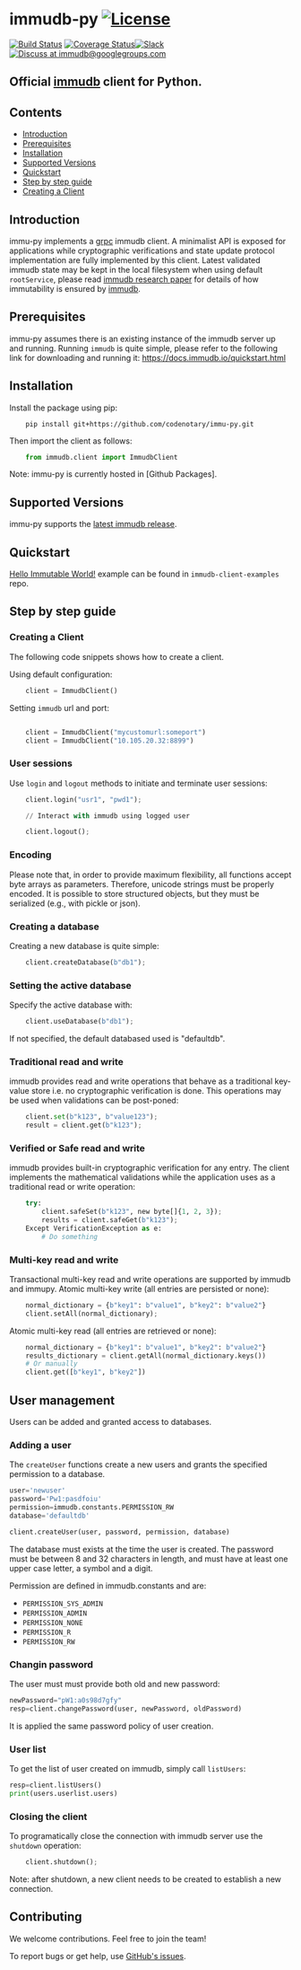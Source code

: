 # immudb-py [![License](https://img.shields.io/github/license/codenotary/immudb4j)](LICENSE)

[![Build Status](https://travis-ci.com/codenotary/immudb-py.svg?branch=master)](https://travis-ci.com/codenotary/immudb-py)
[![Coverage Status](https://coveralls.io/repos/github/codenotary/immudb-py/badge.svg?branch=master)](https://coveralls.io/github/codenotary/immudb-py?branch=master)[![Slack](https://img.shields.io/badge/join%20slack-%23immutability-brightgreen.svg)](https://slack.vchain.us/)
[![Discuss at immudb@googlegroups.com](https://img.shields.io/badge/discuss-immudb%40googlegroups.com-blue.svg)](https://groups.google.com/group/immudb)

## Official [immudb] client for Python.

[immudb]: https://grpc.io/

## Contents

- [Introduction](#introduction)
- [Prerequisites](#prerequisites)
- [Installation](#installation)
- [Supported Versions](#supported-versions)
- [Quickstart](#quickstart)
- [Step by step guide](#step-by-step-guide)
- [Creating a Client](#creating-a-client)

## Introduction

immu-py implements a [grpc] immudb client. A minimalist API is exposed for applications while cryptographic
verifications and state update protocol implementation are fully implemented by this client.
Latest validated immudb state may be kept in the local filesystem when using default `rootService`,
please read [immudb research paper] for details of how immutability is ensured by [immudb].

[grpc]: https://grpc.io/
[immudb research paper]: https://immudb.io/
[immudb]: https://immudb.io/

## Prerequisites

immu-py assumes there is an existing instance of the immudb server up and running. Running `immudb` is quite simple, please refer to the
following link for downloading and running it: https://docs.immudb.io/quickstart.html

## Installation

Install the package using pip:

```shell
    pip install git+https://github.com/codenotary/immu-py.git
```

 Then import the client as follows:

```python
    from immudb.client import ImmudbClient
```

Note: immu-py is currently hosted in [Github Packages].

## Supported Versions

immu-py supports the [latest immudb release].

[latest immudb release]: https://github.com/codenotary/immudb/releases/tag/v0.7.1

## Quickstart

[Hello Immutable World!] example can be found in `immudb-client-examples` repo.

[Hello Immutable World!]: https://github.com/codenotary/immudb-client-examples/tree/master/python

## Step by step guide

### Creating a Client

The following code snippets shows how to create a client.

Using default configuration:

```python
    client = ImmudbClient()
```

Setting `immudb` url and port:

```python

    client = ImmudbClient("mycustomurl:someport")
    client = ImmudbClient("10.105.20.32:8899")
```

### User sessions

Use `login` and `logout` methods to initiate and terminate user sessions:

```python
    client.login("usr1", "pwd1");

    // Interact with immudb using logged user

    client.logout();
```
### Encoding

Please note that, in order to provide maximum flexibility, all functions accept byte arrays as parameters. Therefore, unicode strings must be properly encoded.
It is possible to store structured objects, but they must be serialized (e.g., with pickle or json).

### Creating a database

Creating a new database is quite simple:

```python
    client.createDatabase(b"db1");
```

### Setting the active database

Specify the active database with:

```python
    client.useDatabase(b"db1");
```
If not specified, the default databased used is "defaultdb".

### Traditional read and write

immudb provides read and write operations that behave as a traditional
key-value store i.e. no cryptographic verification is done. This operations
may be used when validations can be post-poned:

```python
    client.set(b"k123", b"value123");
    result = client.get(b"k123");
```

### Verified or Safe read and write

immudb provides built-in cryptographic verification for any entry. The client
implements the mathematical validations while the application uses as a traditional
read or write operation:

```python
    try:
        client.safeSet(b"k123", new byte[]{1, 2, 3});
        results = client.safeGet(b"k123");
    Except VerificationException as e:
        # Do something
```

### Multi-key read and write

Transactional multi-key read and write operations are supported by immudb and immupy.
Atomic multi-key write (all entries are persisted or none):

```python
    normal_dictionary = {b"key1": b"value1", b"key2": b"value2"}
    client.setAll(normal_dictionary);
```

Atomic multi-key read (all entries are retrieved or none):

```python
    normal_dictionary = {b"key1": b"value1", b"key2": b"value2"}
    results_dictionary = client.getAll(normal_dictionary.keys())
    # Or manually
    client.get([b"key1", b"key2"])
```
## User management
Users can be added and granted access to databases.

### Adding a user
The ```createUser``` functions create a new users and grants the specified permission to a database.
```python
user='newuser'
password='Pw1:pasdfoiu'
permission=immudb.constants.PERMISSION_RW
database='defaultdb'

client.createUser(user, password, permission, database)
```

The database must exists at the time the user is created. The password must be between 8 and 32 characters in length, and must have at least one upper case letter, a symbol and a digit.

Permission are defined in immudb.constants and are:

- `PERMISSION_SYS_ADMIN`
- `PERMISSION_ADMIN`
- `PERMISSION_NONE`
- `PERMISSION_R`
- `PERMISSION_RW`

### Changin password
The user must must provide both old and new password:
```python
newPassword="pW1:a0s98d7gfy"
resp=client.changePassword(user, newPassword, oldPassword)
```
It is applied the same password policy of user creation.

### User list

To get the list of user created on immudb, simply call ```listUsers```:
```python
resp=client.listUsers()
print(users.userlist.users)
```

### Closing the client

To programatically close the connection with immudb server use the `shutdown` operation:

```python
    client.shutdown();
```

Note: after shutdown, a new client needs to be created to establish a new connection.

## Contributing

We welcome contributions. Feel free to join the team!

To report bugs or get help, use [GitHub's issues].

[GitHub's issues]: https://github.com/codenotary/immudpy/issues
